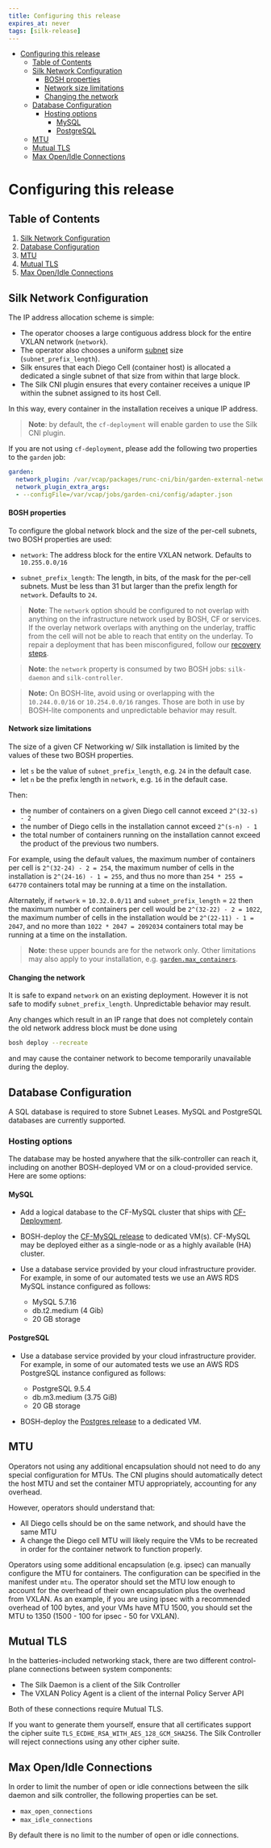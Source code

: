 ```yaml
---
title: Configuring this release
expires_at: never
tags: [silk-release]
---
```


<!-- vim-markdown-toc GFM -->

* [Configuring this release](#configuring-this-release)
  * [Table of Contents](#table-of-contents)
  * [Silk Network Configuration](#silk-network-configuration)
      * [BOSH properties](#bosh-properties)
      * [Network size limitations](#network-size-limitations)
      * [Changing the network](#changing-the-network)
  * [Database Configuration](#database-configuration)
    * [Hosting options](#hosting-options)
      * [MySQL](#mysql)
      * [PostgreSQL](#postgresql)
  * [MTU](#mtu)
  * [Mutual TLS](#mutual-tls)
  * [Max Open/Idle Connections](#max-openidle-connections)

<!-- vim-markdown-toc -->
# Configuring this release

## Table of Contents
1. [Silk Network Configuration](#silk-network-configuration)
1. [Database Configuration](#database-configuration)
1. [MTU](#mtu)
1. [Mutual TLS](#mutual-tls)
1. [Max Open/Idle Connections](#max-openidle-connections)

## Silk Network Configuration
The IP address allocation scheme is simple:

- The operator chooses a large contiguous address block for the entire VXLAN
  network (`network`).
- The operator also chooses a uniform
  [subnet](https://en.wikipedia.org/wiki/Subnetwork) size
  (`subnet_prefix_length`).
- Silk ensures that each Diego Cell (container host) is allocated a dedicated a
  single subnet of that size from within that large block.
- The Silk CNI plugin ensures that every container receives a unique IP within
  the subnet assigned to its host Cell.

In this way, every container in the installation receives a unique IP address.

> **Note**: by default, the `cf-deployment` will enable garden to use the Silk CNI plugin.

If you are not using `cf-deployment`, please add the following two properties to the `garden` job:
```yaml
garden:
  network_plugin: /var/vcap/packages/runc-cni/bin/garden-external-networker
  network_plugin_extra_args:
  - --configFile=/var/vcap/jobs/garden-cni/config/adapter.json
```

#### BOSH properties
To configure the global network block and the size of the per-cell subnets, two
BOSH properties are used:

- `network`: The address block for the entire VXLAN network.  Defaults to
  `10.255.0.0/16`

- `subnet_prefix_length`: The length, in bits, of the mask for the per-cell
  subnets.  Must be less than 31 but larger than the prefix length for
  `network`.  Defaults to `24`.

> **Note**: The `network` option should be configured to not overlap with
> anything on the infrastructure network used by BOSH, CF or services.
> If the overlay network overlaps with anything on the underlay, traffic from the
> cell will not be able to reach that entity on the underlay.  To repair a
> deployment that has been misconfigured, follow our [recovery
> steps](https://github.com/cloudfoundry/cf-networking-release/blob/develop/docs/troubleshooting.md#diagnosing-and-recovering-from-subnet-overlap).

> **Note**: the `network` property is consumed by two BOSH jobs: `silk-daemon`
> and `silk-controller`.

> **Note:** On BOSH-lite, avoid using or overlapping with the `10.244.0.0/16` or
> `10.254.0.0/16` ranges. Those are both in use by BOSH-lite components and
> unpredictable behavior may result.

#### Network size limitations
The size of a given CF Networking w/ Silk installation is limited by the values
of these two BOSH properties.

- let `s` be the value of `subnet_prefix_length`, e.g. `24` in the default case.
- let `n` be the prefix length in `network`, e.g. `16` in the default case.

Then:
- the number of containers on a given Diego cell cannot exceed `2^(32-s) - 2`
- the number of Diego cells in the installation cannot exceed `2^(s-n) - 1`
- the total number of containers running on the installation cannot exceed the
  product of the previous two numbers.

For example, using the default values, the maximum number of containers per cell
is `2^(32-24) - 2 = 254`, the maximum number of cells in the installation is
`2^(24-16) - 1 = 255`, and thus no more than `254 * 255 = 64770` containers
total may be running at a time on the installation.

Alternately, if `network` = `10.32.0.0/11` and `subnet_prefix_length` = `22`
then the maximum number of containers per cell would be `2^(32-22) - 2 = 1022`,
the maximum number of cells in the installation would be `2^(22-11) - 1 = 2047`,
and no more than `1022 * 2047 = 2092034` containers total may be running at a
time on the installation.

> **Note**: these upper bounds are for the network only.  Other limitations may
> also apply to your installation, e.g.
> [`garden.max_containers`](https://github.com/cloudfoundry/garden-runc-release/blob/master/jobs/garden/spec).

#### Changing the network
It is safe to expand `network` on an existing deployment. However it is not safe
to modify `subnet_prefix_length`.  Unpredictable behavior may result.

Any changes which result in an IP range that does not completely contain the old
network address block must be done using
```bash
bosh deploy --recreate
```
and may cause the container network to become temporarily unavailable during the
deploy.

## Database Configuration
A SQL database is required to store Subnet Leases. MySQL and PostgreSQL
databases are currently supported.

### Hosting options
The database may be hosted anywhere that the silk-controller can reach it,
including on another BOSH-deployed VM or on a cloud-provided service.  Here are
some options:

#### MySQL

- Add a logical database to the CF-MySQL cluster that ships with
  [CF-Deployment](https://github.com/cloudfoundry/cf-deployment).

- BOSH-deploy the [CF-MySQL
  release](https://github.com/cloudfoundry/cf-mysql-release) to dedicated VM(s).
  CF-MySQL may be deployed either as a single-node or as a highly available (HA)
  cluster.

- Use a database service provided by your cloud infrastructure provider.  For
  example, in some of our automated tests we use an AWS RDS MySQL instance
  configured as follows:
    - MySQL 5.7.16
    - db.t2.medium (4 Gib)
    - 20 GB storage


#### PostgreSQL

- Use a database service provided by your cloud infrastructure provider.  For
  example, in some of our automated tests we use an AWS RDS PostgreSQL instance
  configured as follows:
  - PostgreSQL 9.5.4
  - db.m3.medium (3.75 GiB)
  - 20 GB storage

- BOSH-deploy the [Postgres
  release](https://github.com/cloudfoundry/postgres-release/) to a dedicated VM.

## MTU
Operators not using any additional encapsulation should not need to do any
special configuration for MTUs.  The CNI plugins should automatically detect the
host MTU and set the container MTU appropriately, accounting for any overhead.

However, operators should understand that:
 - All Diego cells should be on the same network, and should have the same MTU
 - A change the Diego cell MTU will likely require the VMs to be recreated in
   order for the container network to function properly.

Operators using some additional encapsulation (e.g. ipsec) can manually
configure the MTU for containers.  The configuration can be specified in the
manifest under `mtu`.  The operator should set the MTU low enough to account for
the overhead of their own encapsulation plus the overhead from VXLAN.  As an
example, if you are using ipsec with a recommended overhead of 100 bytes, and
your VMs have MTU 1500, you should set the MTU to 1350 (1500 - 100 for ipsec -
50 for VXLAN).


## Mutual TLS
In the batteries-included networking stack, there are two different
control-plane connections between system components:

- The Silk Daemon is a client of the Silk Controller
- The VXLAN Policy Agent is a client of the internal Policy Server API

Both of these connections require Mutual TLS.

If you want to generate them yourself, ensure that all certificates support the
cipher suite `TLS_ECDHE_RSA_WITH_AES_128_GCM_SHA256`.  The Silk Controller will
reject connections using any other cipher suite.

## Max Open/Idle Connections

In order to limit the number of open or idle connections between the silk daemon
and silk controller, the following properties can be set.
- `max_open_connections`
- `max_idle_connections`

By default there is no limit to the number of open or idle connections.
